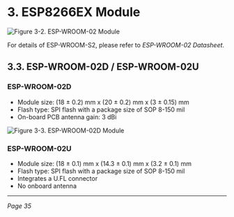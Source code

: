 # 3. ESP8266EX Module

![Figure 3-2. ESP-WROOM-02 Module](Figure_3-2_ESP-WROOM-02_Module.png)

For details of ESP-WROOM-S2, please refer to *ESP-WROOM-02 Datasheet*.

## 3.3. ESP-WROOM-02D / ESP-WROOM-02U

### ESP-WROOM-02D
- Module size: (18 ± 0.2) mm x (20 ± 0.2) mm x (3 ± 0.15) mm
- Flash type: SPI flash with a package size of SOP 8-150 mil
- On-board PCB antenna gain: 3 dBi

![Figure 3-3. ESP-WROOM-02D Module](Figure_3-3_ESP-WROOM-02D_Module.png)

### ESP-WROOM-02U
- Module size: (18 ± 0.1) mm x (14.3 ± 0.1) mm x (3.2 ± 0.1) mm
- Flash type: SPI flash with a package size of SOP 8-150 mil
- Integrates a U.FL connector
- No onboard antenna

---
*Page 35*